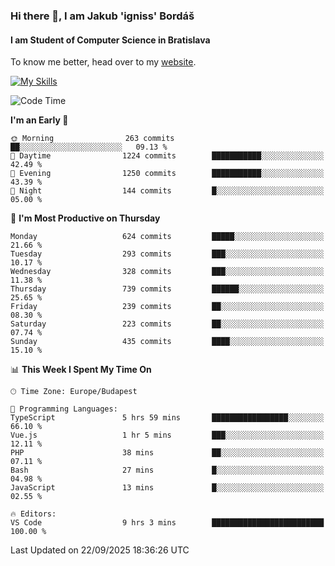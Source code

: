 ### Hi there 👋, I am Jakub 'igniss' Bordáš

#### I am Student of Computer Science in Bratislava
To know me better, head over to my [website](https://bordas.sk).

[![My Skills](https://skillicons.dev/icons?i=js,typescript,html,css,figma,svelte,vue,next,postgresql,nest,express,nodejs)](https://bordas.sk)


<!--START_SECTION:waka-->
![Code Time](http://img.shields.io/badge/Code%20Time-2%2C136%20hrs%2023%20mins-blue)

**I'm an Early 🐤** 

```text
🌞 Morning                263 commits         ██░░░░░░░░░░░░░░░░░░░░░░░   09.13 % 
🌆 Daytime                1224 commits        ███████████░░░░░░░░░░░░░░   42.49 % 
🌃 Evening                1250 commits        ███████████░░░░░░░░░░░░░░   43.39 % 
🌙 Night                  144 commits         █░░░░░░░░░░░░░░░░░░░░░░░░   05.00 % 
```
📅 **I'm Most Productive on Thursday** 

```text
Monday                   624 commits         █████░░░░░░░░░░░░░░░░░░░░   21.66 % 
Tuesday                  293 commits         ███░░░░░░░░░░░░░░░░░░░░░░   10.17 % 
Wednesday                328 commits         ███░░░░░░░░░░░░░░░░░░░░░░   11.38 % 
Thursday                 739 commits         ██████░░░░░░░░░░░░░░░░░░░   25.65 % 
Friday                   239 commits         ██░░░░░░░░░░░░░░░░░░░░░░░   08.30 % 
Saturday                 223 commits         ██░░░░░░░░░░░░░░░░░░░░░░░   07.74 % 
Sunday                   435 commits         ████░░░░░░░░░░░░░░░░░░░░░   15.10 % 
```


📊 **This Week I Spent My Time On** 

```text
🕑︎ Time Zone: Europe/Budapest

💬 Programming Languages: 
TypeScript               5 hrs 59 mins       █████████████████░░░░░░░░   66.10 % 
Vue.js                   1 hr 5 mins         ███░░░░░░░░░░░░░░░░░░░░░░   12.11 % 
PHP                      38 mins             ██░░░░░░░░░░░░░░░░░░░░░░░   07.11 % 
Bash                     27 mins             █░░░░░░░░░░░░░░░░░░░░░░░░   04.98 % 
JavaScript               13 mins             █░░░░░░░░░░░░░░░░░░░░░░░░   02.55 % 

🔥 Editors: 
VS Code                  9 hrs 3 mins        █████████████████████████   100.00 % 
```


 Last Updated on 22/09/2025 18:36:26 UTC
<!--END_SECTION:waka-->
